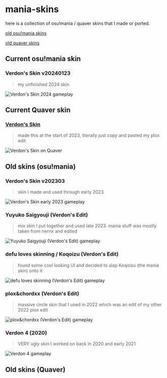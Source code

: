 # mania-skins
here is a collection of osu!mania / quaver skins that I made or ported.

[old osu!mania skins](https://github.com/Verdonn/mania-skins#old-skins-osumania)

[old quaver skins](https://github.com/Verdonn/mania-skins#old-skins-quaver)

## Current osu!mania skin

### Verdon's Skin v20240123
> my unfinished 2024 skin

![Verdon's Skin 2024 gameplay](https://i.imgur.com/GMsPAuS.png)

## Current Quaver skin

### [Verdon's Skin](https://steamcommunity.com/sharedfiles/filedetails/?id=2938951677)
> made this at the start of 2023, literally just copy and pasted my plox edit

![Verdon's Skin on Quaver](https://steamuserimages-a.akamaihd.net/ugc/2012583396739128983/82DAAEB9FBE3D78E5E483C2874CBD4F85A8C359B/?imw=5000&imh=5000&ima=fit&impolicy=Letterbox&imcolor=%23000000&letterbox=false)



## Old skins (osu!mania)

### Verdon's Skin v202303
> skin I made and used through early 2023

![Verdon's Skin early 2023 gameplay](https://i.imgur.com/IjDvnIu.png)


### Yuyuko Saigyouji (Verdon's Edit)
> mix skin I put together and used late 2023. mania stuff was mostly taken from nerrix and edited

![Yuyuko Saigyouji (Verdon's Edit) gameplay](https://i.imgur.com/5TH3OvC.png)


### defu loves skinning / Koqoizu (Verdon's Edit)
> found some cool looking UI and decided to slap Koqoizu (the mania skin) onto it

![defu loves skinning (Verdon's Edit) gameplay](https://i.imgur.com/fTFu8gc.png)


### plox&chordxx (Verdon's Edit)
> massive circle skin that I used in 2022 which was an edit of my other 2022 plox edit

![plox&chordxx (Verdon's Edit) gameplay](https://i.imgur.com/Hxu82DD.png)


### Verdon 4 (2020)
> VERY ugly skin I worked on back in 2020 and early 2021

![Verdon 4 gameplay](https://i.imgur.com/8ePHNOP.png)


## Old skins (Quaver)